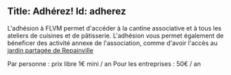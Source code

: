 Title: Adhérez!
Id: adherez
---
L'adhésion à FLVM permet d'accéder à la cantine associative et à tous les ateliers de cuisines et de pâtisserie. L'adhésion vous permet également de béneficer des activité annexe de l'association, comme d'avoir l'accès au [jardin partagée de Repainville]({{base_url}}a-propos#jardin-partage)

Par personne : prix libre 1€ mini / an
Pour les entreprises : 50€ / an
